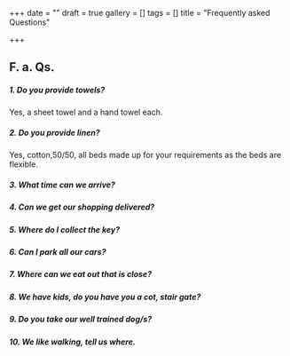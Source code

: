 +++
date = ""
draft = true
gallery = []
tags = []
title = "Frequently asked Questions"

+++
## F. a. Qs.

##### 1. Do you provide towels?

Yes, a sheet towel and a hand towel each.

##### 2. Do you provide linen?

Yes, cotton,50/50, all beds made up for your requirements as the beds are flexible.

##### 3. What time can we arrive?

##### 4. Can we get our shopping delivered?

##### 5. Where do I collect the key?

##### 6. Can I park all our cars?

##### 7. Where can we eat out that is close?

##### 8. We have kids, do you have you a cot, stair gate?

##### 9. Do you take our well trained dog/s?

##### 10. We like walking, tell us where.